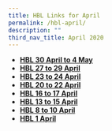 ```yaml
---
title: HBL Links for April
permalink: /hbl-april/
description: ""
third_nav_title: April 2020
---
```

<ul>
<li><a href="https://frontierpri.moe.edu.sg/hbl-30-april-to-4-may/" target="_blank" rel="noopener"><strong>HBL 30 April to 4 May</strong></a></li>
<li><a href="https://frontierpri.moe.edu.sg/hbl-27-to-29-april/" target="_blank" rel="noopener"><strong>HBL 27 to 29 April</strong></a></li>
<li><a href="https://frontierpri.moe.edu.sg/hbl-23-to-24-april/" target="_blank" rel="noopener"><strong>HBL 23 to 24 April</strong></a></li>
<li><a href="https://frontierpri.moe.edu.sg/hbl-20-to-22-april/" target="_blank" rel="noopener"><strong>HBL 20 to 22 April</strong></a></li>
<li><a href="https://frontierpri.moe.edu.sg/hbl-16-to-17-april/" target="_blank" rel="noopener"><strong>HBL 16 to 17 April</strong></a></li>
<li><a href="https://frontierpri.moe.edu.sg/hbl-13-to-15-april/" target="_blank" rel="noopener"><strong>HBL 13 to 15 April</strong></a></li>
<li><a href="https://frontierpri.moe.edu.sg/hbl-8-to-10-april/" target="_blank" rel="noopener"><strong>HBL 8 to 10 April</strong></a></li>
<li><a href="https://frontierpri.moe.edu.sg/hbl/" target="_blank" rel="noopener"><strong>HBL 1 April</strong></a></li>
</ul>